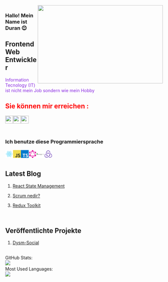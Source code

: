 <img src="https://media.giphy.com/media/qgQUggAC3Pfv687qPC/giphy.gif" align="right" width="400" height="250"/>

### Hallo! Mein Name ist Duran :blush:

## Frontend Web Entwickler

<font color="blueviolet" >Information Tecnology (IT) ist nicht mein Job sondern wie mein Hobby</font>

<h2 style="color: red">Sie können mir erreichen : </h2>

[<img align="left" width="25" height="25" src="https://upload.wikimedia.org/wikipedia/commons/thumb/8/81/LinkedIn_icon.svg/2048px-LinkedIn_icon.svg.png" align="left" />][linkedin]

[<img align="left" width="25" height="25" src="https://cdn.freebiesupply.com/logos/thumbs/2x/xing-icon-logo.png" align="left" />][xing]

[<img align="left" width="25" height="25" src="https://seeklogo.com/images/M/medium-2020-new-logo-4DD1CA1BFF-seeklogo.com.png" />][medium]

<br/>
<br/>
<br/>

### Ich benutze diese Programmiersprache

<img align="left" width="25" height="25" src="https://raw.githubusercontent.com/github/explore/80688e429a7d4ef2fca1e82350fe8e3517d3494d/topics/react/react.png"/>
<img align="left" width="25" height="25" src="https://raw.githubusercontent.com/github/explore/80688e429a7d4ef2fca1e82350fe8e3517d3494d/topics/javascript/javascript.png"/>
<img align="left" width="25" height="25" src="https://raw.githubusercontent.com/github/explore/80688e429a7d4ef2fca1e82350fe8e3517d3494d/topics/typescript/typescript.png"/>
<img align="left" width="25" height="25" src="https://raw.githubusercontent.com/github/explore/80688e429a7d4ef2fca1e82350fe8e3517d3494d/topics/graphql/graphql.png"/>
<img align="left" width="25" height="25" src="https://raw.githubusercontent.com/github/explore/80688e429a7d4ef2fca1e82350fe8e3517d3494d/topics/mongodb/mongodb.png"/>
<img align="left" width="25" height="25" src="https://raw.githubusercontent.com/github/explore/80688e429a7d4ef2fca1e82350fe8e3517d3494d/topics/redux/redux.png"/>

<br/>
<br/>

## Latest Blog

1. <a href="https://medium.com/@duranakyol71/react-state-management-6711538dc296" target="blank">React State Management</a>

2. <a href="https://medium.com/@duranakyol71/scrum-nedir-d98ec3640ce8" target="blank">Scrum nedir?</a>

3. <a href="https://medium.com/@duranakyol71/redux-toolkit-b1712e3ce7b9" target="blank">Redux Toolkit</a>

<br/>

## Veröffentlichte Projekte

1. <a href="https://dysm-social.netlify.app" target="blank">Dysm-Social</a>

<br/>

<summary>GitHub Stats:</summary>
<img src="https://github-readme-stats.vercel.app/api?username=duranakyol&theme=radical" />

<br/>

<summary>Most Used Languages:</summary>
<img src="https://github-readme-stats.vercel.app/api/top-langs/?username=anuraghazra&layout=compact&theme=radical" />

<br/>

[linkedin]: https://www.linkedin.com/in/duranakyol/
[xing]: https://www.xing.com/profile/Duran_Akyol/cv
[medium]: https://medium.com/@duranakyol71

